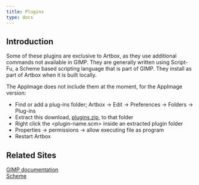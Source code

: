 ```yaml
---
title: Plugins
type: docs
---
```


## Introduction

Some of these plugins are exclusive to Artbox, as they use additional commands not available in GIMP. They are generally written using Script-Fu, a Scheme based scripting language that is part of GIMP. They install as part of Artbox when it is built locally.  

The AppImage does not include them at the moment, for the AppImage version:

* Find or add a plug-ins folder; Artbox -> Edit -> Preferences -> Folders -> Plug-ins
* Extract this download, [plugins.zip](/artbox/downloads/plugins.zip), to that folder
* Right click the <plugin-name.scm> inside an extracted plugin folder
* Properties -> permissions -> allow executing file as program
* Restart Artbox

## Related Sites

[GIMP documentation](https://docs.gimp.org/en/gimp-concepts-script-fu.html)  
[Scheme](https://www.scheme.org/)